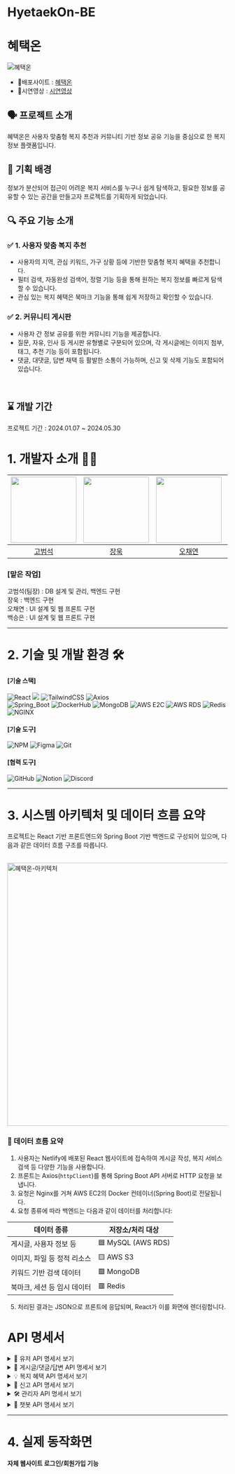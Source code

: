 ﻿# HyetaekOn-BE

# 혜택온
![혜택온](https://github.com/user-attachments/assets/1058bd82-faf5-4986-8bc0-13860706aa16)


- 🚀배포사이트 : [혜택온](https://hyetaek-on.co.kr/)
- 🎥시연영상 : [시연영상](https://www.youtube.com/watch?v=DEr0XXMh-MY&feature=youtu.be)

## 🗣 프로젝트 소개
혜택온은 사용자 맞춤형 복지 추천과 커뮤니티 기반 정보 공유 기능을 중심으로 한 복지 정보 플랫폼입니다.
<br>

## 🎯 기획 배경
정보가 분산되어 접근이 어려운 복지 서비스를 누구나 쉽게 탐색하고, 필요한 정보를 공유할 수 있는 공간을 만들고자 프로젝트를 기획하게 되었습니다.
<br>

## 🔍 주요 기능 소개
### ✅ 1. 사용자 맞춤 복지 추천

- 사용자의 지역, 관심 키워드, 가구 상황 등에 기반한 맞춤형 복지 혜택을 추천합니다.
- 필터 검색, 자동완성 검색어, 정렬 기능 등을 통해 원하는 복지 정보를 빠르게 탐색할 수 있습니다.
- 관심 있는 복지 혜택은 북마크 기능을 통해 쉽게 저장하고 확인할 수 있습니다.

### ✅ 2. 커뮤니티 게시판

- 사용자 간 정보 공유를 위한 커뮤니티 기능을 제공합니다.
- 질문, 자유, 인사 등 게시판 유형별로 구분되어 있으며, 각 게시글에는 이미지 첨부, 태그, 추천 기능 등이 포함됩니다.
- 댓글, 대댓글, 답변 채택 등 활발한 소통이 가능하며, 신고 및 삭제 기능도 포함되어 있습니다.

<br>
  
## ⌛ 개발 기간
프로젝트 기간 : 2024.01.07 ~ 2024.05.30 <p>

# 1. 개발자 소개 :technologist: 

| <img src="https://avatars.githubusercontent.com/u/73152527?v=4" width="150" height="150"> | <img src="https://avatars.githubusercontent.com/u/157580000?v=4"  width="150" height="150"> | <img src="https://avatars.githubusercontent.com/u/115947715?v=4"  width="150" height="150"> | <img src="https://avatars.githubusercontent.com/u/109144010?v=4"  width="150" height="150"> |
| :---------------------------------------------------------------: | :---------------------------------------------------------------: | :--------------------------------------------------------------: | :--------------------------------------------------------------: | 
|           [고범석](https://github.com/bumstone)         |        [장욱](https://github.com/uk0k)      |           [오채연](https://github.com/oh-chaeyeon)       |            [백승은](https://github.com/s-eun20)       |      


### [맡은 작업]
고범석(팀장) : DB 설계 및 관리, 백엔드 구현<br>
장욱 : 백엔드 구현<br>
오채연 : UI 설계 및 웹 프론트 구현<br>
백승은 : UI 설계 및 웹 프론트 구현<br>


-------------------------------------------------------------------------------------
# 2.  기술 및 개발 환경 🛠️
#### [기술 스택]
![React](https://img.shields.io/badge/react-%2320232a.svg?style=for-the-badge&logo=react&logoColor=%2361DAFB)
<img src="https://img.shields.io/badge/javascript-F7DF1E?style=for-the-badge&logo=javascript&logoColor=black"> 
![TailwindCSS](https://img.shields.io/badge/tailwindcss-%2338B2AC.svg?style=for-the-badge&logo=tailwind-css&logoColor=white)
![Axios](https://img.shields.io/badge/axios-671ddf?&style=for-the-badge&logo=axios&logoColor=white)
</br>
![Spring_Boot](https://img.shields.io/badge/Spring_Boot-6DB33F?style=for-the-badge&logo=spring-boot&logoColor=white)
![DockerHub](https://img.shields.io/badge/Docker-2CA5E0?style=for-the-badge&logo=docker&logoColor=white)
![MongoDB](https://img.shields.io/badge/MongoDB-4EA94B?style=for-the-badge&logo=mongodb&logoColor=white)
![AWS E2C](https://img.shields.io/badge/Amazon_Web_Services-FF9900?style=for-the-badge&logo=amazonwebservices&logoColor=white)
![AWS RDS](https://img.shields.io/badge/Amazon%20RDS-527FFF?style=for-the-badge&logo=amazon-rds&logoColor=white)
![Redis](https://img.shields.io/badge/redis-%23DD0031.svg?&style=for-the-badge&logo=redis&logoColor=white)
![NGINX](https://img.shields.io/badge/Nginx-009639?style=for-the-badge&logo=nginx&logoColor=white)


#### [기술 도구]
![NPM](https://img.shields.io/badge/NPM-%23CB3837.svg?style=for-the-badge&logo=npm&logoColor=white)
![Figma](https://img.shields.io/badge/figma-%23F24E1E.svg?style=for-the-badge&logo=figma&logoColor=white)
![Git](https://img.shields.io/badge/git-%23F05033.svg?style=for-the-badge&logo=git&logoColor=white)

#### [협력 도구]
![GitHub](https://img.shields.io/badge/github-%23121011.svg?style=for-the-badge&logo=github&logoColor=white)
![Notion](https://img.shields.io/badge/Notion-%23000000.svg?style=for-the-badge&logo=notion&logoColor=white)
![Discord](https://img.shields.io/badge/Discord-%235865F2.svg?style=for-the-badge&logo=discord&logoColor=white)



-------------------------------------------------------------------------------------
# 3. 시스템 아키텍처 및 데이터 흐름 요약

프로젝트는 React 기반 프론트엔드와 Spring Boot 기반 백엔드로 구성되어 있으며, 다음과 같은 데이터 흐름 구조를 따릅니다.

<br>

<img src="https://github.com/user-attachments/assets/6058648e-88dd-4f71-82de-c59ded356d54" alt="혜택온-아키텍처" width="600"/>

### 🔁 데이터 흐름 요약

1. 사용자는 Netlify에 배포된 React 웹사이트에 접속하여 게시글 작성, 복지 서비스 검색 등 다양한 기능을 사용합니다.
2. 프론트는 Axios(`httpClient`)를 통해 Spring Boot API 서버로 HTTP 요청을 보냅니다.
3. 요청은 Nginx를 거쳐 AWS EC2의 Docker 컨테이너(Spring Boot)로 전달됩니다.
4. 요청 종류에 따라 백엔드는 다음과 같이 데이터를 처리합니다:

| 데이터 종류                  | 저장소/처리 대상         |
|-----------------------------|---------------------------|
| 게시글, 사용자 정보 등       | 🟦 MySQL (AWS RDS)        |
| 이미지, 파일 등 정적 리소스 | 🟨 AWS S3                 |
| 키워드 기반 검색 데이터     | 🟩 MongoDB                |
| 북마크, 세션 등 임시 데이터 | 🟥 Redis                  |

5. 처리된 결과는 JSON으로 프론트에 응답되며, React가 이를 화면에 렌더링합니다.


# API 명세서
<details>
  <summary>👤 유저 API 명세서 보기</summary>

| API URL | Method | 설명 |
|---------|--------|------|
| `/signup` | POST | 회원가입 |
| `/login` | POST | 로그인 |
| `/logout` | POST | 로그아웃 |
| `/users/me` | GET | 내 정보 조회 |
| `/users/me/profile` | PUT | 프로필 수정 |
| `/users/me/password` | PUT | 비밀번호 변경 |
| `/users/me` | DELETE | 회원 탈퇴 |
| `/users/check-duplicate` | GET | 아이디/닉네임 중복 확인 |
| `/users/{userId}` | GET | 다른 사용자 정보 조회 |
| `/users/me/bookmarked/posts` | GET | 내가 북마크한 게시글 조회 |
| `/users/me/posts` | GET | 내가 작성한 게시글 조회 |
| `/users/me/recommended/posts` | GET | 내가 추천한 게시글 조회 |

</details>

<details>
  <summary>📝 게시글/댓글/답변 API 명세서 보기</summary>

| API URL | Method | 설명 |
|---------|--------|------|
| `/posts` | POST | 게시글 작성 |
| `/posts/type` | GET | 게시글 목록 조회 |
| `/posts/{postId}` | GET | 게시글 상세 조회 |
| `/posts/{postId}` | PUT | 게시글 수정 |
| `/posts/{postId}/recommend` | POST | 게시글 추천 |
| `/posts/{postId}/recommend` | DELETE | 게시글 추천 해제 |
| `/posts/{postId}/comments` | POST | 댓글 작성 |
| `/posts/{postId}/comments` | GET | 댓글 목록 조회 |
| `/posts/{postId}/comments/{commentId}` | DELETE | 댓글 삭제 |
| `/posts/{postId}/comments/{commentId}/replies` | POST | 대댓글 작성 |
| `/posts/{postId}/comments/{commentId}/replies` | GET | 대댓글 목록 조회 |
| `/posts/{postId}/answers` | POST | 답변 작성 |
| `/posts/{postId}/answers` | GET | 답변 목록 조회 |
| `/posts/{postId}/answers/{answerId}/select` | PUT | 답변 채택 |
| `/posts/{postId}/answers/{answerId}` | DELETE | 답변 삭제 |
| `/mongo/search/posts` | GET | 게시글 검색 |
| `/mongo/search/posts?searchTerm=` | GET | 통합 게시글 검색 |

</details>

<details>
  <summary>💡 복지 혜택 API 명세서 보기</summary>

| API URL | Method | 설명 |
|---------|--------|------|
| `/services` | GET | 복지 필터 검색 |
| `/services/detail/{serviceId}` | GET | 복지 상세 조회 |
| `/services/{id}/bookmark` | POST | 복지 북마크 추가 |
| `/services/{id}/bookmark` | DELETE | 복지 북마크 삭제 |
| `/services/filters` | GET | 복지 필터 항목 조회 |
| `/services/recent` | GET | 최근 복지 서비스 |
| `/services/popular` | GET | 인기 복지 서비스 |
| `/mongo/search/services` | GET | 복지 검색 |
| `/mongo/search/services/autocomplete` | GET | 복지 자동완성 |
| `/mongo/services/matched` | GET | 맞춤형 복지 추천 |
| `/interests` | GET | 관심사 목록 조회 |
| `/interests/me` | GET | 내 관심사 조회 |
| `/interests/me` | POST | 관심사 저장 |
| `/search/history` | GET | 검색 기록 조회 |
| `/search/history/{historyId}` | DELETE | 검색 기록 개별 삭제 |
| `/search/history` | DELETE | 검색 기록 전체 삭제 |

</details>

<details>
  <summary>🚨 신고 API 명세서 보기</summary>

| API URL | Method | 설명 |
|---------|--------|------|
| `/users/reports` | POST | 사용자 신고 |
| `/admin/users/reports` | GET | 신고 내역 전체 조회 |
| `/admin/users/reports/status/{status}` | GET | 신고 상태별 조회 |
| `/admin/users/reports/{reportId}/resolve` | POST | 신고 승인 처리 |
| `/admin/users/reports/{reportId}/reject` | POST | 신고 거절 처리 |

</details>

<details>
  <summary>🛠 관리자 API 명세서 보기</summary>

| API URL | Method | 설명 |
|---------|--------|------|
| `/admin/users` | GET | 전체 회원 목록 조회 |
| `/admin/users/withdrawn` | GET | 탈퇴 회원 목록 조회 |
| `/admin/users/suspended` | GET | 정지 회원 목록 조회 |
| `/admin/users/{userId}/suspend` | POST | 회원 정지 |
| `/admin/users/{userId}/unsuspend` | PUT | 회원 정지 해제 |

</details>

<details>
  <summary>🤖 챗봇 API 명세서 보기</summary>

| API URL | Method | 설명 |
|---------|--------|------|
| `/chatbot` | GET | 챗봇 응답 요청 |

</details>


 
-------------------------------------------------------------------------------------
# 4. 실제 동작화면
#### 자체 웹사이트 로그인/회원가입 기능 





